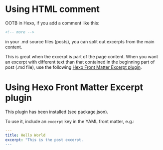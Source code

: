 # Using HTML comment

OOTB in Hexo, if you add a comment like this:

```html
<!-- more -->
```

in your .md source files (posts), you can split out excerpts from the main content.

This is great when the excerpt is part of the page content. When you want an excerpt with different text than that contained in the beginning part of post (.md file), use the following [Hexo Front Matter Excerpt plugin](https://github.com/lalunamel/hexo-front-matter-excerpt).

# Using Hexo Front Matter Excerpt plugin

This plugin has been installed (see package.json).

To use it, include an `excerpt` key in the YAML front matter, e.g.:

```yaml
---
title: Hello World
excerpt: "This is the post excerpt.
---
```
